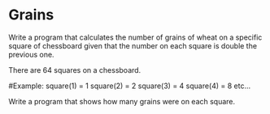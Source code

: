 # Grains

Write a program that calculates the number of grains of wheat on a specific square of chessboard given that the number on each square is double the previous one.

There are 64 squares on a chessboard.

#Example:
square(1) = 1
square(2) = 2
square(3) = 4
square(4) = 8
etc...

Write a program that shows how many grains were on each square.



